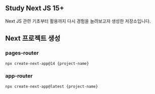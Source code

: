 ## Study Next JS 15+

Next JS 관련 기초부터 활용까지 다시 경험을 늘려보고자 생성한 저장소입니다.

## Next 프로젝트 생성

### pages-router

```
npx create-next-app@14 {project-name}
```

### app-router

```
npx create-next-app@latest {project-name}
```
